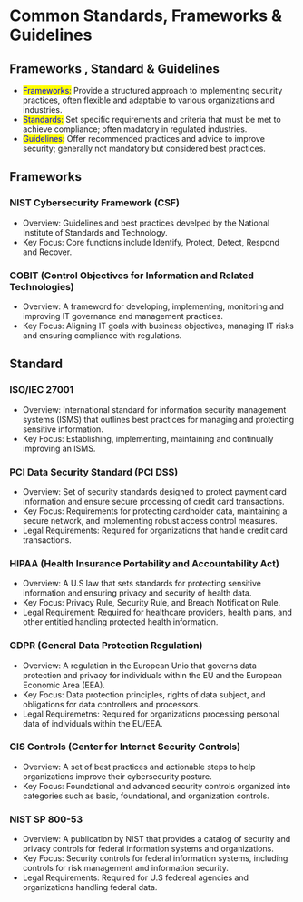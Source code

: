 # Common Standards, Frameworks & Guidelines

## Frameworks , Standard & Guidelines

* <mark style="color:blue;">Frameworks:</mark> Provide a structured approach to implementing security practices, often flexible and adaptable to various organizations and industries.
* <mark style="color:blue;">Standards:</mark> Set specific requirements and criteria that must be met to achieve compliance; often madatory in regulated industries.
* <mark style="color:blue;">Guidelines:</mark> Offer recommended practices and advice to improve security; generally not mandatory but considered best practices.

## Frameworks

### NIST Cybersecurity Framework (CSF)

* Overview: Guidelines and best practices develped by the National Institute of Standards and Technology.
* Key Focus: Core functions include Identify, Protect, Detect, Respond and Recover.

### COBIT (Control Objectives for Information and Related Technologies)

* Overview: A frameword for developing, implementing, monitoring and improving IT governance and management practices.
* Key Focus: Aligning IT goals with business objectives, managing IT risks and ensuring compliance with regulations.

## Standard

### ISO/IEC 27001

* Overview: International standard for information security management systems (ISMS) that outlines best practices for managing and protecting sensitive information.
* Key Focus: Establishing, implementing, maintaining and continually improving an ISMS.

### PCI Data Security Standard (PCI DSS)

* Overview: Set of security standards designed to protect payment card information and ensure secure processing of credit card transactions.
* Key Focus: Requirements for protecting cardholder data, maintaining a secure network, and implementing robust access control measures.
* Legal Requirements: Required for organizations that handle credit card transactions.

### HIPAA (Health Insurance Portability and Accountability Act)

* Overview: A U.S law that sets standards for protecting sensitive information and ensuring privacy and security of health data.
* Key Focus: Privacy Rule, Security Rule, and Breach Notification Rule.
* Legal Requirement: Required for healthcare providers, health plans, and other entitied handling protected health information.

### GDPR (General Data Protection Regulation)

* Overview: A regulation in the European Unio that governs data protection and privacy for individuals within the EU and the European Economic Area (EEA).
* Key Focus: Data protection principles, rights of data subject, and obligations for data controllers and processors.
* Legal Requiremetns: Required for organizations processing personal data of individuals within the EU/EEA.

### CIS Controls (Center for Internet Security Controls)

* Overview: A set of best practices and actionable steps to help organizations improve their cybersecurity posture.
* Key Focus: Foundational and advanced security controls organized into categories such as basic, foundational, and organization controls.

### NIST SP 800-53

* Overview: A publication by NIST that provides a catalog of security and privacy controls for federal information systems and organizations.
* Key Focus: Security controls for federal information systems, including controls for risk management and information security.
* Legal Requirements: Required for U.S federeal agencies and organizations handling federal data.



















































